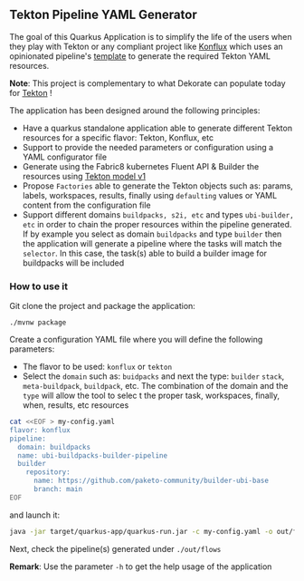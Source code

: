 ## Tekton Pipeline YAML Generator

The goal of this Quarkus Application is to simplify the life of the users when they play with Tekton or any compliant project like [Konflux](https://konflux-ci.dev/) which uses an opinionated pipeline's [template](https://github.com/konflux-ci/build-definitions/blob/main/pipelines/template-build/template-build.yaml) to generate the required Tekton YAML
resources.

**Note**: This project is complementary to what Dekorate can populate today for [Tekton](https://github.com/dekorateio/dekorate/tree/main/annotations/tekton-annotations) !

The application has been designed around the following principles:

- Have a quarkus standalone application able to generate different Tekton resources for a specific flavor: Tekton, Konflux, etc
- Support to provide the needed parameters or configuration using a YAML configurator file
- Generate using the Fabric8 kubernetes Fluent API & Builder the resources using [Tekton model v1](https://github.com/fabric8io/kubernetes-client/tree/main/extensions/tekton/model-v1/)
- Propose `Factories` able to generate the Tekton objects such as: params, labels, workspaces, results, finally using `defaulting` values or YAML content from the configuration file
- Support different domains `buildpacks, s2i, etc` and types `ubi-builder, etc` in order to chain the proper resources within the pipeline generated. If by example you select as domain `buildpacks` and type `builder` then the application will generate a pipeline where the tasks will match the `selector`. In this case, the task(s) able to build a builder image for buildpacks will be included 

### How to use it

Git clone the project and package the application:

```shell script
./mvnw package
```

Create a configuration YAML file where you will define the following parameters:
 - The flavor to be used: `konflux` or `tekton`
 - Select the `domain` such as: `buidpacks` and next the type: `builder` `stack`, `meta-buildpack`, `buildpack`, etc. The combination of the domain and the `type` will allow the tool to selec t the proper task, workspaces, finally, when, results, etc resources
```bash
cat <<EOF > my-config.yaml
flavor: konflux
pipeline:
  domain: buildpacks
  name: ubi-buildpacks-builder-pipeline
  builder
    repository:
      name: https://github.com/paketo-community/builder-ubi-base
      branch: main
EOF
```
and launch it:
```bash
java -jar target/quarkus-app/quarkus-run.jar -c my-config.yaml -o out/flows
```  

Next, check the pipeline(s) generated under `./out/flows`

**Remark**: Use the parameter `-h` to get the help usage of the application

